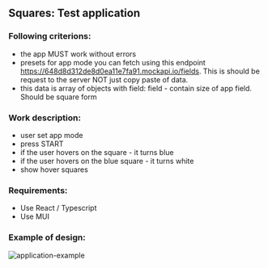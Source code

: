 ## Squares: Test application

### Following criterions:

- the app MUST work without errors
- presets for app mode you can fetch using this endpoint https://648d8d312de8d0ea11e7fa91.mockapi.io/fields. This is should be request to the server NOT just copy paste of data.
- this data is array of objects with field: field - contain size of app field. Should be square form

### Work description:
- user set app mode
- press START
- if the user hovers on the square - it turns blue
- if the user hovers on the blue square - it turns white
- show hover squares

### Requirements:
- Use React / Typescript
- Use MUI

### Example of design: 
![application-example](https://github.com/mykytaandrus/old-projects/blob/master/example.png)
